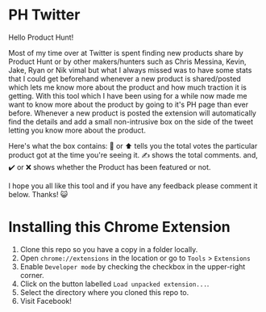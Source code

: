 # PH Twitter

Hello Product Hunt!

Most of my time over at Twitter is spent finding new products share by Product Hunt or by other makers/hunters such as
Chris Messina, Kevin, Jake, Ryan or Nik vimal but what I always missed was to have some stats that I could get beforehand whenever a new product is shared/posted which lets me know more about the product and how much traction it is getting. With this tool which I have been using for a while now made me want to know more about the product by going to it's PH page than ever before. Whenever a new product is posted the extension will automatically find the details and add a small non-intrusive box on the side of the tweet letting you know more about the product.

Here's what the box contains:
💯 or ⬆️ tells you the total votes the particular product got at the time you're seeing it.
✍ shows the total comments.
and, ✔️ or ❌ shows whether the Product has been featured or not.

I hope you all like this tool and if you have any feedback please comment it below. Thanks! 😺


# Installing this Chrome Extension


1. Clone this repo so you have a copy in a folder locally.
1. Open `chrome://extensions` in the location or go to `Tools` > `Extensions`
1. Enable `Developer mode` by checking the checkbox in the upper-right corner.
1. Click on the button labelled `Load unpacked extension...`.
1. Select the directory where you cloned this repo to.
1. Visit Facebook!
